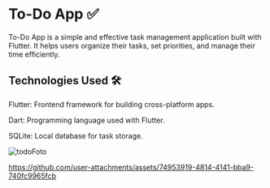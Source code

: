 # To-Do App ✅

To-Do App is a simple and effective task management application built with Flutter. It helps users organize their tasks, set priorities, and manage their time efficiently.


## Technologies Used 🛠️

Flutter: Frontend framework for building cross-platform apps.

Dart: Programming language used with Flutter.

SQLite: Local database for task storage.

![todoFoto](https://github.com/user-attachments/assets/3049f065-19ff-4912-9559-375761b08edb)

https://github.com/user-attachments/assets/74953919-4814-4141-bba9-740fc9965fcb
